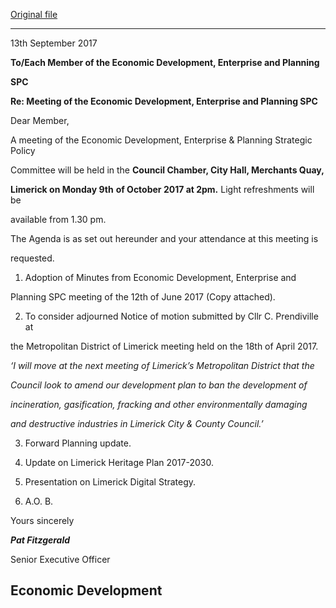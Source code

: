 [Original file](https://www.limerick.ie/sites/default/files/media/documents/2017-10/Agenda%20-%20Meeting%20of%20the%20Economic%20Development%2C%20Enterprise%20%26%20Planning%20Strategic%20Policy%20Committee%20-%209th%20October%202017.pdf)

---
13th September 2017

**To/Each Member of the Economic Development, Enterprise and Planning**

**SPC**

**Re: Meeting of the Economic Development, Enterprise and Planning SPC**

Dear Member,

A meeting of the Economic Development, Enterprise & Planning Strategic Policy

Committee will be held in the **Council Chamber, City Hall, Merchants Quay,**

**Limerick on Monday 9th** **of October 2017 at 2pm.** Light refreshments will be

available from 1.30 pm.

The Agenda is as set out hereunder and your attendance at this meeting is

requested.

1. Adoption of Minutes from Economic Development, Enterprise and

Planning SPC meeting of the 12th of June 2017 (Copy attached).

2. To consider adjourned Notice of motion submitted by Cllr C. Prendiville at

the Metropolitan District of Limerick meeting held on the 18th of April 2017.

*‘I will move at the next meeting of Limerick’s Metropolitan District that the*

*Council look to amend our development plan to ban the development of*

*incineration, gasification, fracking and other environmentally damaging*

*and destructive industries in Limerick City & County Council.’*

3. Forward Planning update.

4. Update on Limerick Heritage Plan 2017-2030.

5. Presentation on Limerick Digital Strategy.

6. A.O. B.

Yours sincerely

***Pat Fitzgerald***

Senior Executive Officer

Economic Development
---
